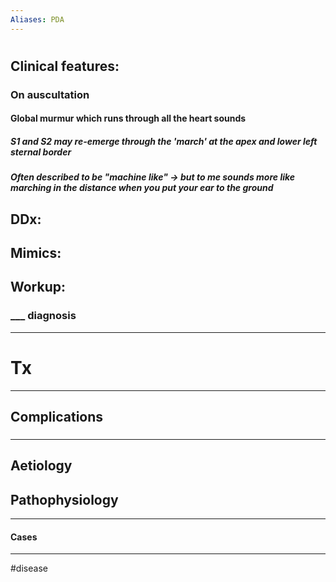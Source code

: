 ```yaml
---
Aliases: PDA
---
```

# 
## Clinical features:
### On auscultation
#### Global murmur which runs through all the heart sounds 
##### S1 and S2 may re-emerge through the 'march' at the apex and lower left sternal border
##### Often described to be "machine like" -> but to me sounds more like marching in the distance when you put your ear to the ground 
## DDx:
###
## Mimics:
###
## Workup:
### ___ diagnosis
---
# Tx

---
## Complications
###

---
## Aetiology
## Pathophysiology

---
#### Cases


---
#disease 